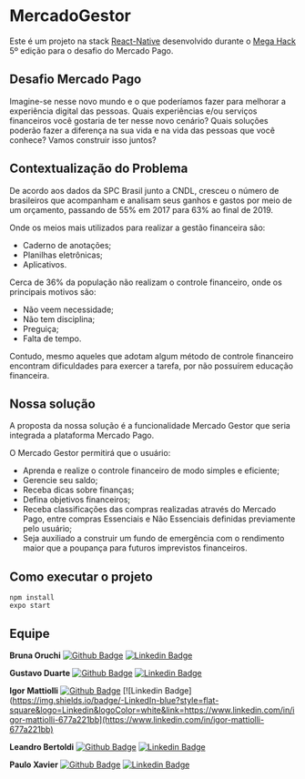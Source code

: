 # MercadoGestor

Este é um projeto na stack [React-Native](https://facebook.github.io/react-native/) desenvolvido durante o [Mega Hack](https://www.megahack.com.br/) 5º edição para o desafio do Mercado Pago.

## Desafio Mercado Pago

Imagine-se nesse novo mundo e o que poderíamos fazer para melhorar a experiência digital das pessoas. Quais experiências e/ou serviços financeiros você gostaria de ter nesse novo cenário? Quais soluções poderão fazer a diferença na sua vida e na vida das pessoas que você conhece? Vamos construir isso juntos?

## Contextualização do Problema

De acordo aos dados da SPC Brasil junto a CNDL, cresceu o número de brasileiros que acompanham e analisam seus ganhos e gastos por meio de um orçamento, passando de 55% em 2017 para 63% ao final de 2019.

Onde os meios mais utilizados para realizar a gestão financeira são:
* Caderno de anotações;
* Planilhas eletrônicas;
* Aplicativos.

Cerca de 36% da população não realizam o controle financeiro, onde os principais motivos são:
* Não veem necessidade;
* Não tem disciplina;
* Preguiça;
* Falta de tempo.

Contudo, mesmo aqueles que adotam algum método de controle financeiro encontram dificuldades para exercer a tarefa, por não possuírem educação financeira.

## Nossa solução

A proposta da nossa solução é a funcionalidade Mercado Gestor que seria integrada a plataforma Mercado Pago. 

O Mercado Gestor permitirá que o usuário: 
* Aprenda e realize o controle financeiro de modo simples e eficiente;
* Gerencie seu saldo;
* Receba dicas sobre finanças;
* Defina objetivos financeiros;
* Receba classificações das compras realizadas através do Mercado Pago, entre compras Essenciais e Não Essenciais definidas previamente pelo usuário;
* Seja auxiliado a construir um fundo de emergência com o rendimento maior que a poupança para futuros imprevistos financeiros.

## Como executar o projeto

```
npm install
expo start
```

## Equipe
**Bruna Oruchi**
[![Github Badge](https://img.shields.io/badge/-Github-000?style=flat-square&logo=Github&logoColor=white&link=https://github.com/brunaoruchi)](https://github.com/brunaoruchi)
[![Linkedin Badge](https://img.shields.io/badge/-LinkedIn-blue?style=flat-square&logo=Linkedin&logoColor=white&link=https://www.linkedin.com/in/brunaquispeoruchi/)](https://www.linkedin.com/in/brunaquispeoruchi/)

**Gustavo Duarte**
[![Github Badge](https://img.shields.io/badge/-Github-000?style=flat-square&logo=Github&logoColor=white&link=https://github.com/gustavooduarte)](https://github.com/gustavooduarte)
[![Linkedin Badge](https://img.shields.io/badge/-LinkedIn-blue?style=flat-square&logo=Linkedin&logoColor=white&link=https://www.linkedin.com/in/gustavooduarte/)](https://www.linkedin.com/in/gustavooduarte/)

**Igor Mattiolli**
[![Github Badge](https://img.shields.io/badge/-Github-000?style=flat-square&logo=Github&logoColor=white&link=https://github.com/igormattiolli)](https://github.com/igormattiolli)
[![Linkedin Badge](https://img.shields.io/badge/-LinkedIn-blue?style=flat-square&logo=Linkedin&logoColor=white&link=https://www.linkedin.com/in/igor-mattiolli-677a221bb](https://www.linkedin.com/in/igor-mattiolli-677a221bb)

**Leandro Bertoldi**
[![Github Badge](https://img.shields.io/badge/-Github-000?style=flat-square&logo=Github&logoColor=white&link=https://github.com/leandrocnb)](https://github.com/leandrocnb)
[![Linkedin Badge](https://img.shields.io/badge/-LinkedIn-blue?style=flat-square&logo=Linkedin&logoColor=white&link=https://www.linkedin.com/in/leandrocnb)](https://www.linkedin.com/in/leandrocnb/)

**Paulo Xavier**
[![Github Badge](https://img.shields.io/badge/-Github-000?style=flat-square&logo=Github&logoColor=white&link=https://github.com/PRXDO)](https://github.com/PRXDO)
[![Linkedin Badge](https://img.shields.io/badge/-LinkedIn-blue?style=flat-square&logo=Linkedin&logoColor=white&link=https://www.linkedin.com/in/paulo-roberto-a5a373157/)](https://www.linkedin.com/in/paulo-roberto-a5a373157/)


